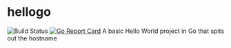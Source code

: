 # hellogo 
![Build Status](https://travis-ci.com/abilioesteves/hellogo.svg?branch=master)
[![Go Report Card](https://goreportcard.com/badge/github.com/abilioesteves/hellogo)](https://goreportcard.com/badge/github.com/abilioesteves/hellogo)
A basic Hello World project in Go that spits out the hostname
